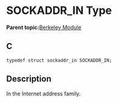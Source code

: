 # SOCKADDR\_IN Type

**Parent topic:**[Berkeley Module](GUID-5F35C98C-EC8E-40FF-9B62-3B31D508F820.md)

## C

```
typedef struct sockaddr_in SOCKADDR_IN;
```

## Description

In the Internet address family.

